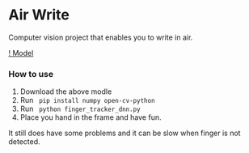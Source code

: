 
# Air Write
Computer vision project that enables you to write in air.

[! Model](posefs1.perception.cs.cmu.edu/OpenPose/models/hand/pose_iter_102000.caffemodel)

### How to use
1) Download the above modle
2) Run <code> pip install numpy open-cv-python </code>
3) Run <code> python finger_tracker_dnn.py </code>
4) Place you hand in the frame and have fun.

It still does have some problems and it can be slow when finger is not detected.
